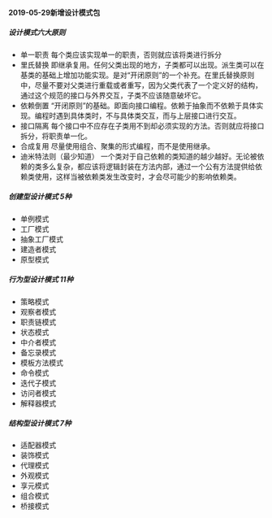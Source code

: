 #### 2019-05-29新增设计模式包

##### 设计模式六大原则
- 单一职责
每个类应该实现单一的职责，否则就应该将类进行拆分
- 里氏替换
即继承复用。任何父类出现的地方，子类都可以出现。派生类可以在基类的基础上增加功能实现。是对“开闭原则”的一个补充。在里氏替换原则中，尽量不要对父类进行重载或者重写，因为父类代表了一个定义好的结构，通过这个规范的接口与外界交互，子类不应该随意破坏它。
- 依赖倒置
“开闭原则”的基础。即面向接口编程。依赖于抽象而不依赖于具体实现。编程时遇到具体类时，不与具体类交互，而与上层接口进行交互。
- 接口隔离
每个接口中不应存在子类用不到却必须实现的方法。否则就应将接口拆分，将职责单一化。
- 合成复用
尽量使用组合、聚集的形式编程，而不是使用继承。
- 迪米特法则（最少知道）
一个类对于自己依赖的类知道的越少越好。无论被依赖的类多么复杂，都应该将逻辑封装在方法内部，通过一个公有方法提供给依赖类使用，这样当被依赖类发生改变时，才会尽可能少的影响依赖类。

##### 创建型设计模式 5种
- 单例模式
- 工厂模式
- 抽象工厂模式
- 建造者模式
- 原型模式
##### 行为型设计模式 11种
- 策略模式
- 观察者模式
- 职责链模式
- 状态模式
- 中介者模式
- 备忘录模式
- 模板方法模式
- 命令模式
- 迭代子模式
- 访问者模式
- 解释器模式
##### 结构型设计模式 7种
- 适配器模式
- 装饰模式
- 代理模式
- 外观模式
- 享元模式
- 组合模式
- 桥接模式
